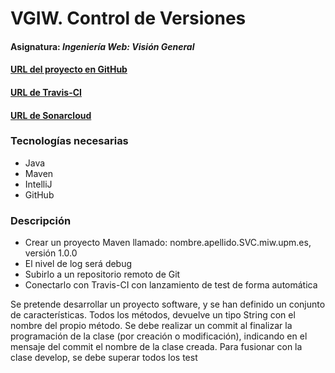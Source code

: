 # VGIW. Control de Versiones
#### Asignatura: *Ingeniería Web: Visión General*
#### [URL del proyecto en GitHub](https://github.com/lelepompom/sandra.ortega.SVC.miw.upm.es)
#### [URL de Travis-CI](https://travis-ci.org/lelepompom/sandra.ortega.SVC.miw.upm.es)
#### [URL de Sonarcloud](https://sonarcloud.io/dashboard?id=es.upm.miw%3Asandra.ortega.sanchez.SCV)

### Tecnologías necesarias
* Java
* Maven
* IntelliJ
* GitHub

### Descripción

* Crear un proyecto Maven llamado: nombre.apellido.SVC.miw.upm.es, versión 1.0.0
* El nivel de log será debug
* Subirlo a un repositorio remoto de Git
* Conectarlo con Travis-CI con lanzamiento de test de forma automática

Se pretende desarrollar un proyecto software, y se han definido un conjunto de características. Todos los métodos, devuelve un tipo String con el nombre del propio método.
Se debe realizar un commit al finalizar la programación de la clase (por creación o modificación), indicando en el mensaje del commit el nombre de la clase creada.
Para fusionar con la clase develop, se debe superar todos los test
